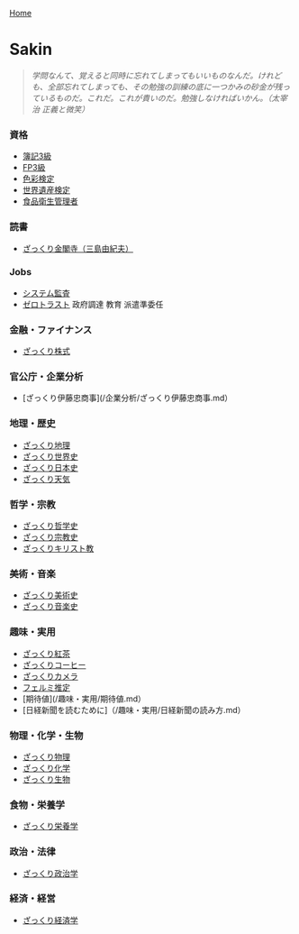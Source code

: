 [Home](https://syamoji-ruler.github.io/study-study-study/)
# Sakin
> *学問なんて、覚えると同時に忘れてしまってもいいものなんだ。けれども、全部忘れてしまっても、その勉強の訓練の底に一つかみの砂金が残っているものだ。これだ。これが貴いのだ。勉強しなければいかん。（太宰治 正義と微笑）*

### 資格
- [簿記3級](/資格/簿記3級.md)
- [FP3級](/資格/FP3級.md)
- [色彩検定](/資格/色彩検定.md)
- [世界遺産検定](/資格/世界遺産検定.md)
- [食品衛生管理者](/資格/食品衛生管理者.md)

### 読書
- [ざっくり金閣寺（三島由紀夫）](/読書/ざっくり金閣寺.md)

### Jobs
- [システム監査](/IT/システム監査.md)
- [ゼロトラスト](/IT/ゼロトラスト.md)
政府調達
教育
派遣準委任

### 金融・ファイナンス
- [ざっくり株式](/金融・ファイナンス/ざっくり株式.md)

### 官公庁・企業分析
- [ざっくり伊藤忠商事](/企業分析/ざっくり伊藤忠商事.md）


### 地理・歴史
- [ざっくり地理](/地理・歴史/ざっくり地理.md)
- [ざっくり世界史](/地理・歴史/ざっくり世界史.md)
- [ざっくり日本史](/地理・歴史/ざっくり日本史.md)
- [ざっくり天気](/地理・歴史/ざっくり天気.md)

### 哲学・宗教
- [ざっくり哲学史](/哲学・宗教/ざっくり哲学史.md)
- [ざっくり宗教史](/哲学・宗教/ざっくり宗教史.md)
- [ざっくりキリスト教](/哲学・宗教/ざっくりキリスト教.md)

### 美術・音楽
- [ざっくり美術史](/美術・音楽/ざっくり美術史.md)
- [ざっくり音楽史](/美術・音楽/ざっくり音楽史.md)

### 趣味・実用
- [ざっくり紅茶](/趣味・実用/ざっくり紅茶.md)
- [ざっくりコーヒー](/趣味・実用/ざっくりコーヒー.md)
- [ざっくりカメラ](/趣味・実用/ざっくりカメラ.md)
- [フェルミ推定](/趣味・実用/フェルミ推定.md)
- [期待値](/趣味・実用/期待値.md）
- [日経新聞を読むために]（/趣味・実用/日経新聞の読み方.md） 

### 物理・化学・生物
- [ざっくり物理](/物理・化学・生物/ざっくり物理.md)
- [ざっくり化学](/物理・化学・生物/ざっくり化学.md)
- [ざっくり生物](/物理・化学・生物/ざっくり生物.md)

### 食物・栄養学
- [ざっくり栄養学](/食物・栄養学/ざっくり栄養学.md)

### 政治・法律
- [ざっくり政治学](/政治・法律/ざっくり政治学.md)

### 経済・経営
- [ざっくり経済学](/経済・経営/ざっくり経済学.md)
